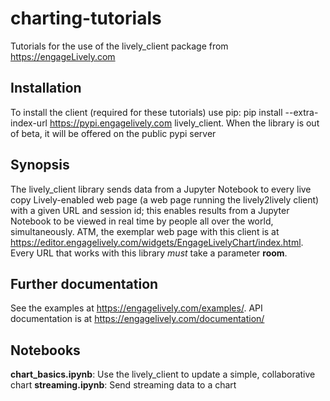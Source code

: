 # charting-tutorials
Tutorials for the use of the lively_client package from https://engageLively.com
## Installation
To install the client (required for these tutorials) use pip: pip install --extra-index-url https://pypi.engagelively.com lively_client.
When the library is out of beta, it will be offered on the public pypi server
## Synopsis
The lively_client library sends data from a Jupyter Notebook to every live copy Lively-enabled web page (a web page running the lively2lively client) with a given URL and session id; this enables results from a Jupyter Notebook to be viewed in real time by people all over the world, simultaneously.  ATM, the exemplar web page with this client is at https://editor.engagelively.com/widgets/EngageLivelyChart/index.html.  Every URL that works with this library *must* take a parameter **room**.
## Further documentation
See the examples at https://engagelively.com/examples/.  API documentation is at https://engagelively.com/documentation/
## Notebooks
**chart_basics.ipynb**: Use the lively_client to update a simple, collaborative chart
**streaming.ipynb**: Send streaming data to a chart
